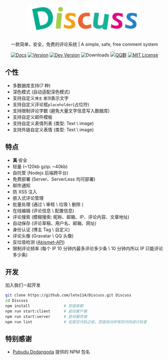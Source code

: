 <h1 align="center"><a href="https://discuss.js.org" target="_blank"><img src="./assets/svg/Logo.svg" width="360" height="90" alt="Logo"></a></h1>
<p align="center">一款简单，安全，免费的评论系统 | A simple, safe, free comment system</p>

<p align="center">
    <a href="https://discuss.js.org" target="_blank"><img src="https://img.shields.io/badge/Docs-文档-1081c1?logo=read-the-docs" alt="Docs"></a>
    <a href="https://github.com/lete114/Discuss/releases/"><img src="https://img.shields.io/npm/v/discuss?color=critical&logo=npm" alt="Version"></a>
    <a href="https://github.com/lete114/Discuss/tree/dev"><img src="https://img.shields.io/github/package-json/v/lete114/Discuss/dev?color=%231ab1ad&label=dev" alt="Dev Version"></a>
    <img src="https://img.shields.io/npm/dm/discuss" alt="Downloads">
    <a href="https://jq.qq.com/?_wv=1027&k=lh7oS7Xt"><img src="https://img.shields.io/badge/QQ群-343890210-00a4ff?logo=tencent-qq" alt="QQ群"></a>
    <a href="https://github.com/lete114/Discuss/blob/master/LICENSE"><img src="https://img.shields.io/github/license/lete114/Discuss?color=FF5531" alt="MIT License"></a>
</p>

## 个性

- 多数据库支持(7 种)
- 深色模式 (自动适配深色模式)
- 支持自定义`博主` `置顶`表示文字
- 支持自定义评论框`placeholder`(占位符)
- 支持限制评论字数 (避免大量文字信息写入数据库)
- 支持自定义邮件模板
- 支持自定义表情列表 (类型: Text \ image)
- 支持外链自定义表情 (类型: Text \ image)

## 特点

- **真**·安全
- 轻量 (~120kb gzip: ~40kb)
- 自托管 (Nodejs 后端跨平台)
- 免费部署 (Server、ServerLess 均可部署)
- 邮件通知
- 防 XSS 注入
- 嵌入式评论管理
- 批量处理 (通过 \ 审核 \ 垃圾 \ 删除 )
- 在线编辑 (评论信息 \ 配置信息)
- 评论搜索 (模糊搜索: 昵称、邮箱、IP、评论内容、文章地址)
- 自动保存 (评论草稿、用户名、邮箱、网址)
- 身份认证 (博主 Tag \ 自定义)
- 评论头像 (Gravatar \ QQ 头像)
- 反垃圾检测 ([Akismet-API](https://akismet.com/))
- 限制评论频率 (每个 IP 10 分钟内最多评论多少条 \ 10 分钟内所以 IP 只能评论多少条)

## 开发

加入我们一起开发

```bash
git clone https://github.com/lete114/Discuss.git Discuss
cd Discuss
npm install               # 安装依赖
npm run start:client      # 启动客户端
npm run start:server      # 启动服务端
npm run lint              # 在提交代码之前，您因该对你写的代码进行检查
```

## 特别感谢

- [Pubudu Dodangoda](https://github.com/pupudu) 提供的 NPM 包名
